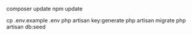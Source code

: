 composer update
npm update

cp .env.example .env
php artisan key:generate
php artisan migrate
php artisan db:seed